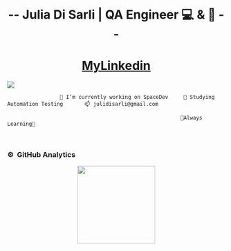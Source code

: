 <div align="center">
<h1 align="center"> -- Julia Di Sarli | QA Engineer 
                                   💻 & 📱 -- </h1>
<h1 align="center"> <a href="https://www.linkedin.com/in/juliadisarli">MyLinkedin</a></h1>
</div>
<img src="https://geekflare.com/wp-content/uploads/2020/11/best-software-testing-tools.png">
 
                     🔭 I’m currently working on SpaceDev     🌱 Studying Automation Testing       📫 julidisarli@gmail.com 

                                                            🧩Always Learning🧩 
                                                           

<br>

### ⚙️ &nbsp;GitHub Analytics

<p align="center">
<a href="https://github.com/juliadisarli">
  <img height="180em" src="https://github-readme-stats-eight-theta.vercel.app/api?username=juliadisarli&show_icons=true&theme=algolia&include_all_commits=true&count_private=true"/>

</a>
</p>
